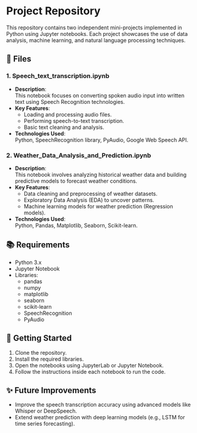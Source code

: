 # Project Repository

This repository contains two independent mini-projects implemented in Python using Jupyter notebooks. Each project showcases the use of data analysis, machine learning, and natural language processing techniques.

## 📄 Files

### 1. Speech_text_transcription.ipynb
- **Description**:  
  This notebook focuses on converting spoken audio input into written text using Speech Recognition technologies.
- **Key Features**:
  - Loading and processing audio files.
  - Performing speech-to-text transcription.
  - Basic text cleaning and analysis.
- **Technologies Used**:  
  Python, SpeechRecognition library, PyAudio, Google Web Speech API.

### 2. Weather_Data_Analysis_and_Prediction.ipynb
- **Description**:  
  This notebook involves analyzing historical weather data and building predictive models to forecast weather conditions.
- **Key Features**:
  - Data cleaning and preprocessing of weather datasets.
  - Exploratory Data Analysis (EDA) to uncover patterns.
  - Machine learning models for weather prediction (Regression models).
- **Technologies Used**:  
  Python, Pandas, Matplotlib, Seaborn, Scikit-learn.

## 📚 Requirements

- Python 3.x
- Jupyter Notebook
- Libraries:
  - pandas
  - numpy
  - matplotlib
  - seaborn
  - scikit-learn
  - SpeechRecognition
  - PyAudio

## 🚀 Getting Started

1. Clone the repository.
2. Install the required libraries.
3. Open the notebooks using JupyterLab or Jupyter Notebook.
4. Follow the instructions inside each notebook to run the code.

## ✨ Future Improvements

- Improve the speech transcription accuracy using advanced models like Whisper or DeepSpeech.
- Extend weather prediction with deep learning models (e.g., LSTM for time series forecasting).
